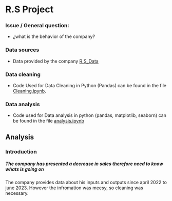 # R.S Project

### Issue / General question:

- ¿what is the behavior of the company?  

### Data sources 
 
 - Data provided by the company [R.S_Data](https://github.com/mateofrancop/Personal_projects-Data-Analyst-/blob/main/Rinconcito_del_sabor/datos-RS.xlsx)
 
### Data cleaning 

- Code Used for Data Cleaning in Python (Pandas) can be found in the file [Cleaning.ipynb](https://github.com/mateofrancop/Personal_projects-Data-Analyst-/blob/main/Rinconcito_del_sabor/cleaning.ipynb).

### Data analysis
- Code used for Data analysis in python (pandas, matplotlib, seaborn) can be found in the file [analysis.ipynb](https://github.com/mateofrancop/Personal_projects-Data-Analyst-/blob/main/Rinconcito_del_sabor/analysis.ipynb)


## Analysis

### Introduction

##### The company has presented a decrease in sales therefore need to know whats is going on 

The company provides data about his inputs and outputs since april 2022 to june 2023. However the infromation was meesy, so cleaning was necessary.  